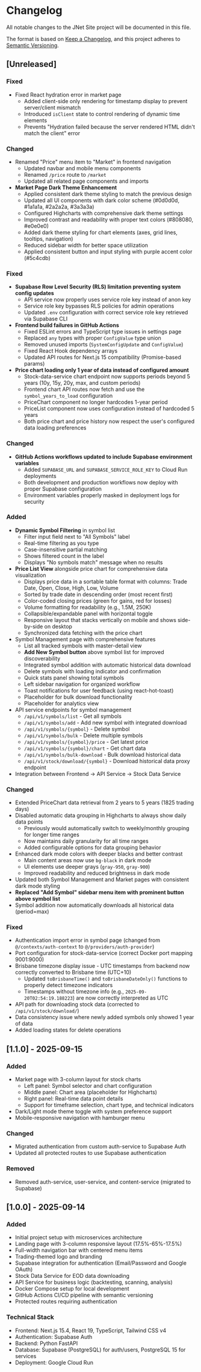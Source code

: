 # Changelog

All notable changes to the JNet Site project will be documented in this file.

The format is based on [Keep a Changelog](https://keepachangelog.com/en/1.0.0/),
and this project adheres to [Semantic Versioning](https://semver.org/spec/v2.0.0.html).

## [Unreleased]

### Fixed
- Fixed React hydration error in market page
  - Added client-side only rendering for timestamp display to prevent server/client mismatch
  - Introduced `isClient` state to control rendering of dynamic time elements
  - Prevents "Hydration failed because the server rendered HTML didn't match the client" error

### Changed
- Renamed "Price" menu item to "Market" in frontend navigation
  - Updated navbar and mobile menu components
  - Renamed `/price` route to `/market`
  - Updated all related page components and imports
- **Market Page Dark Theme Enhancement**
  - Applied consistent dark theme styling to match the previous design
  - Updated all UI components with dark color scheme (#0d0d0d, #1a1a1a, #2a2a2a, #3a3a3a)
  - Configured Highcharts with comprehensive dark theme settings
  - Improved contrast and readability with proper text colors (#808080, #e0e0e0)
  - Added dark theme styling for chart elements (axes, grid lines, tooltips, navigation)
  - Reduced sidebar width for better space utilization
  - Applied consistent button and input styling with purple accent color (#5c4cdb)

### Fixed
- **Supabase Row Level Security (RLS) limitation preventing system config updates**
  - API service now properly uses service role key instead of anon key
  - Service role key bypasses RLS policies for admin operations
  - Updated `.env` configuration with correct service role key retrieved via Supabase CLI
- **Frontend build failures in GitHub Actions**
  - Fixed ESLint errors and TypeScript type issues in settings page
  - Replaced `any` types with proper `ConfigValue` type union
  - Removed unused imports (`SystemConfigUpdate` and `ConfigValue`)
  - Fixed React Hook dependency arrays
  - Updated API routes for Next.js 15 compatibility (Promise-based params)
- **Price chart loading only 1 year of data instead of configured amount**
  - Stock-data-service chart endpoint now supports periods beyond 5 years (10y, 15y, 20y, max, and custom periods)
  - Frontend chart API routes now fetch and use the `symbol_years_to_load` configuration
  - PriceChart component no longer hardcodes 1-year period
  - PriceList component now uses configuration instead of hardcoded 5 years
  - Both price chart and price history now respect the user's configured data loading preferences

### Changed  
- **GitHub Actions workflows updated to include Supabase environment variables**
  - Added `SUPABASE_URL` and `SUPABASE_SERVICE_ROLE_KEY` to Cloud Run deployments
  - Both development and production workflows now deploy with proper Supabase configuration
  - Environment variables properly masked in deployment logs for security

### Added
- **Dynamic Symbol Filtering** in symbol list
  - Filter input field next to "All Symbols" label
  - Real-time filtering as you type
  - Case-insensitive partial matching
  - Shows filtered count in the label
  - Displays "No symbols match" message when no results
- **Price List View** alongside price chart for comprehensive data visualization
  - Displays price data in a sortable table format with columns: Trade Date, Open, Close, High, Low, Volume
  - Sorted by trade date in descending order (most recent first)
  - Color-coded closing prices (green for gains, red for losses)
  - Volume formatting for readability (e.g., 1.5M, 250K)
  - Collapsible/expandable panel with horizontal toggle
  - Responsive layout that stacks vertically on mobile and shows side-by-side on desktop
  - Synchronized data fetching with the price chart
- Symbol Management page with comprehensive features
  - List all tracked symbols with master-detail view
  - **Add New Symbol button** above symbol list for improved discoverability
  - Integrated symbol addition with automatic historical data download
  - Delete symbols with loading indicator and confirmation
  - Quick stats panel showing total symbols
  - Left sidebar navigation for organized workflow
  - Toast notifications for user feedback (using react-hot-toast)
  - Placeholder for bulk download functionality
  - Placeholder for analytics view
- API service endpoints for symbol management
  - `/api/v1/symbols/list` - Get all symbols
  - `/api/v1/symbols/add` - Add new symbol with integrated download
  - `/api/v1/symbols/{symbol}` - Delete symbol
  - `/api/v1/symbols/bulk` - Delete multiple symbols
  - `/api/v1/symbols/{symbol}/price` - Get latest price
  - `/api/v1/symbols/{symbol}/chart` - Get chart data
  - `/api/v1/symbols/bulk-download` - Bulk download historical data
  - `/api/v1/stock/download/{symbol}` - Download historical data proxy endpoint
- Integration between Frontend → API Service → Stock Data Service

### Changed
- Extended PriceChart data retrieval from 2 years to 5 years (1825 trading days)
- Disabled automatic data grouping in Highcharts to always show daily data points
  - Previously would automatically switch to weekly/monthly grouping for longer time ranges
  - Now maintains daily granularity for all time ranges
  - Added configurable options for data grouping behavior
- Enhanced dark mode colors with deeper blacks and better contrast
  - Main content areas now use `bg-black` in dark mode
  - UI elements use deeper grays (`gray-950`, `gray-900`)
  - Improved readability and reduced brightness in dark mode
- Updated both Symbol Management and Market pages with consistent dark mode styling
- **Replaced "Add Symbol" sidebar menu item with prominent button above symbol list**
- Symbol addition now automatically downloads all historical data (period=max)

### Fixed
- Authentication import error in symbol page (changed from `@/contexts/auth-context` to `@/providers/auth-provider`)
- Port configuration for stock-data-service (correct Docker port mapping 9001:9000)
- Brisbane timezone display issue - UTC timestamps from backend now correctly converted to Brisbane time (UTC+10)
  - Updated `toBrisbaneTime()` and `toBrisbaneDateOnly()` functions to properly detect timezone indicators
  - Timestamps without timezone info (e.g., `2025-09-20T02:54:19.188223`) are now correctly interpreted as UTC
- API path for downloading stock data (corrected to `/api/v1/stock/download/`)
- Data consistency issue where newly added symbols only showed 1 year of data
- Added loading states for delete operations

## [1.1.0] - 2025-09-15

### Added
- Market page with 3-column layout for stock charts
  - Left panel: Symbol selector and chart configuration
  - Middle panel: Chart area (placeholder for Highcharts)
  - Right panel: Real-time data point details
  - Support for timeframe selection, chart type, and technical indicators
- Dark/Light mode theme toggle with system preference support
- Mobile-responsive navigation with hamburger menu

### Changed
- Migrated authentication from custom auth-service to Supabase Auth
- Updated all protected routes to use Supabase authentication

### Removed
- Removed auth-service, user-service, and content-service (migrated to Supabase)

## [1.0.0] - 2025-09-14

### Added
- Initial project setup with microservices architecture
- Landing page with 3-column responsive layout (17.5%-65%-17.5%)
- Full-width navigation bar with centered menu items
- Trading-themed logo and branding
- Supabase integration for authentication (Email/Password and Google OAuth)
- Stock Data Service for EOD data downloading
- API Service for business logic (backtesting, scanning, analysis)
- Docker Compose setup for local development
- GitHub Actions CI/CD pipeline with semantic versioning
- Protected routes requiring authentication

### Technical Stack
- Frontend: Next.js 15.4, React 19, TypeScript, Tailwind CSS v4
- Authentication: Supabase Auth
- Backend: Python FastAPI
- Database: Supabase (PostgreSQL) for auth/users, PostgreSQL 15 for services
- Deployment: Google Cloud Run